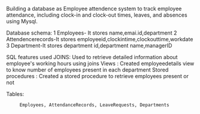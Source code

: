 Building a database as Employee attendence system to track employee attendance,
including clock-in and clock-out times, leaves, and absences using Mysql. 



Database schema:
                1 Employees- It stores name,emai.id,department
                2 Attendencerecords-It stores employeeid,clockintime,clockouttime,workdate
                3 Department-It stores department id,department name,managerID


SQL features used
              JOINS:
                    Used to retrieve detailed information about employee's working hours using joins
              Views :
                    Created employeedetails view to know number of employees present in each department
              Stored procedures :
                    Created a stored procedure to retrieve employees present or not


Tables: 

         Employees, AttendanceRecords, LeaveRequests, Departments
